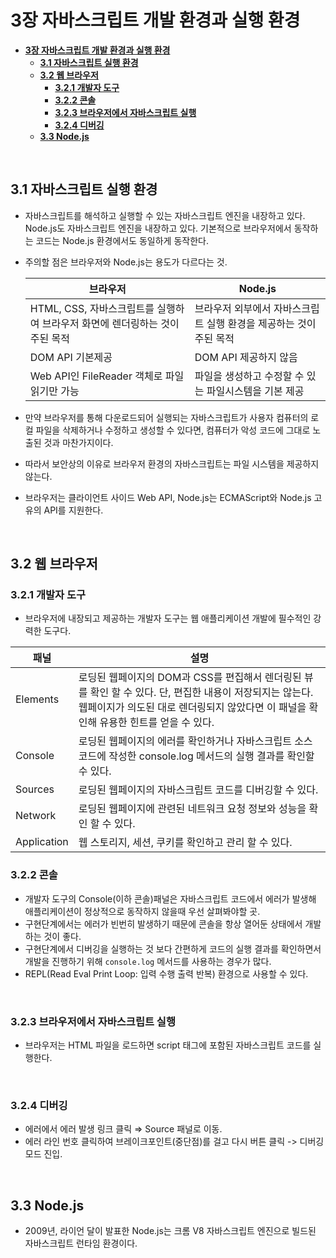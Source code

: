 # **3장 자바스크립트 개발 환경과 실행 환경**

- [**3장 자바스크립트 개발 환경과 실행 환경**](#3장-자바스크립트-개발-환경과-실행-환경)
  - [**3.1 자바스크립트 실행 환경**](#31-자바스크립트-실행-환경)
  - [**3.2 웹 브라우저**](#32-웹-브라우저)
    - [**3.2.1 개발자 도구**](#321-개발자-도구)
    - [**3.2.2 콘솔**](#322-콘솔)
    - [**3.2.3 브라우저에서 자바스크립트 실행**](#323-브라우저에서-자바스크립트-실행)
    - [**3.2.4 디버깅**](#324-디버깅)
  - [**3.3 Node.js**](#33-nodejs)

<br>

## **3.1 자바스크립트 실행 환경**

- 자바스크립트를 해석하고 실행할 수 있는 자바스크립트 엔진을 내장하고 있다. Node.js도 자바스크립트 엔진을 내장하고 있다. 기본적으로 브라우저에서 동작하는 코드는 Node.js 환경에서도 동일하게 동작한다.
- 주의할 점은 브라우저와 Node.js는 용도가 다르다는 것.

  | 브라우저                                                                     | Node.js                                                            |
  | ---------------------------------------------------------------------------- | ------------------------------------------------------------------ |
  | HTML, CSS, 자바스크립트를 실행하여 브라우저 화면에 렌더링하는 것이 주된 목적 | 브라우저 외부에서 자바스크립트 실행 환경을 제공하는 것이 주된 목적 |
  | DOM API 기본제공                                                             | DOM API 제공하지 않음                                              |
  | Web API인 FileReader 객체로 파일 읽기만 가능                                 | 파일을 생성하고 수정할 수 있는 파일시스템을 기본 제공              |

- 만약 브라우저를 통해 다운로드되어 실행되는 자바스크립트가 사용자 컴퓨터의 로컬 파일을 삭제하거나 수정하고 생성할 수 있다면, 컴퓨터가 악성 코드에 그대로 노출된 것과 마찬가지이다.
- 따라서 보안상의 이유로 브라우저 환경의 자바스크립트는 파일 시스템을 제공하지 않는다.
- 브라우저는 클라이언트 사이드 Web API, Node.js는 ECMAScript와 Node.js 고유의 API를 지원한다.

<br>

## **3.2 웹 브라우저**

### **3.2.1 개발자 도구**

- 브라우저에 내장되고 제공하는 개발자 도구는 웹 애플리케이션 개발에 필수적인 강력한 도구다.

| **패널**    | **설명**                                                                                                                                                                                           |
| ----------- | -------------------------------------------------------------------------------------------------------------------------------------------------------------------------------------------------- |
| Elements    | 로딩된 웹페이지의 DOM과 CSS를 편집해서 렌더링된 뷰를 확인 할 수 있다. 단, 편집한 내용이 저장되지는 않는다. 웹페이지가 의도된 대로 렌더링되지 않았다면 이 패널을 확인해 유용한 힌트를 얻을 수 있다. |
| Console     | 로딩된 웹페이지의 에러를 확인하거나 자바스크립트 소스코드에 작성한 console.log 메서드의 실행 결과를 확인할 수 있다.                                                                                |
| Sources     | 로딩된 웹페이지의 자바스크립트 코드를 디버깅할 수 있다.                                                                                                                                            |
| Network     | 로딩된 웹페이지에 관련된 네트워크 요청 정보와 성능을 확인 할 수 있다.                                                                                                                              |
| Application | 웹 스토리지, 세션, 쿠키를 확인하고 관리 할 수 있다.                                                                                                                                                |

### **3.2.2 콘솔**

- 개발자 도구의 Console(이하 콘솔)패널은 자바스크립트 코드에서 에러가 발생해 애플리케이션이 정상적으로 동작하지 않을때 우선 살펴봐야할 곳.
- 구현단계에서는 에러가 빈번히 발생하기 때문에 콘솔을 항상 열어둔 상태에서 개발하는 것이 좋다.
- 구현단계에서 디버깅을 실행하는 것 보다 간편하게 코드의 실행 결과를 확인하면서 개발을 진행하기 위해 `console.log` 메서드를 사용하는 경우가 많다.
- REPL(Read Eval Print Loop: 입력 수행 출력 반복) 환경으로 사용할 수 있다.

<br>

### **3.2.3 브라우저에서 자바스크립트 실행**

- 브라우저는 HTML 파일을 로드하면 script 태그에 포함된 자바스크립트 코드를 실행한다.

<br>

### **3.2.4 디버깅**

- 에러에서 에러 발생 링크 클릭 ⇒ Source 패널로 이동.
- 에러 라인 번호 클릭하여 브레이크포인트(중단점)를 걸고 다시 버튼 클릭 -> 디버깅 모드 진입.

<br>

## **3.3 Node.js**

- 2009년, 라이언 달이 발표한 Node.js는 크롬 V8 자바스크립트 엔진으로 빌드된 자바스크립트 런타임 환경이다.
